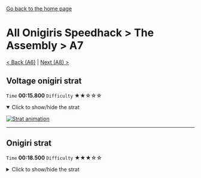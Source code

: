 [Go back to the home page](https://github.com/Doublevil/scbspeedrun)

# All Onigiris Speedhack > The Assembly > A7

[< Back (A6)](https://github.com/Doublevil/scbspeedrun/blob/main/levels/arb_sh/A/A6.md) | [Next (A8) >](https://github.com/Doublevil/scbspeedrun/blob/main/levels/arb_sh/A/A8.md)

## Voltage onigiri strat

`Time` **00:15.800** `Difficulty` ★★☆☆☆
<details open>
  <summary>Click to show/hide the strat</summary>

  [![Strat animation](https://github.com/Doublevil/scbspeedrun/blob/main/media/levels/A/A7_VoltageOnigiri.webp)](https://github.com/Doublevil/scbspeedrun/blob/main/media/levels/A/A7_VoltageOnigiri.mp4?raw=true)
</details>

---
## Onigiri strat

`Time` **00:18.500** `Difficulty` ★★★☆☆
<details>
  <summary>Click to show/hide the strat</summary>

  [![Strat animation](https://github.com/Doublevil/scbspeedrun/blob/main/media/levels/A/A7_Onigiri.webp)](https://github.com/Doublevil/scbspeedrun/blob/main/media/levels/A/A7_Onigiri.mp4?raw=true)

  **Notes**
  - Requires some practice.
</details>
